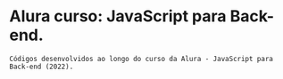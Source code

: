 # Alura curso: JavaScript para Back-end.

```
Códigos desenvolvidos ao longo do curso da Alura - JavaScript para Back-end (2022).

```
